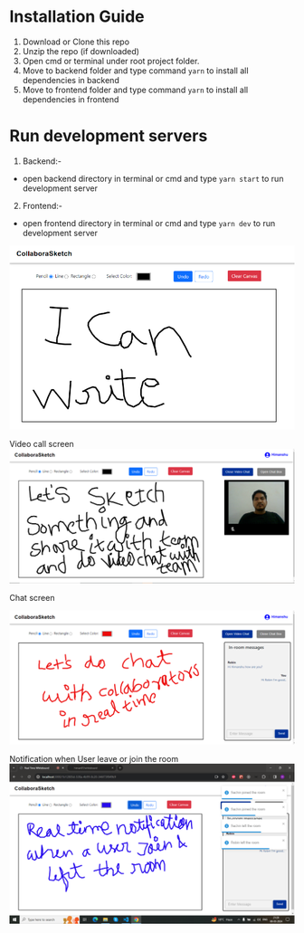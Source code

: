 # Installation Guide
1. Download or Clone this repo
2. Unzip the repo (if downloaded)
3. Open cmd or terminal under root project folder.
4. Move to backend folder and type command `yarn` to install all dependencies in backend
5. Move to frontend folder and type command `yarn` to install all dependencies in frontend

# Run development servers
1. Backend:-
  - open backend directory in terminal or cmd and type `yarn start` to run development server
  
2. Frontend:-
  - open frontend directory in terminal or cmd and type `yarn dev` to run development server

![alt text](screen.png)

Video call screen
![alt text](sketch.png)


Chat screen

![alt text](<chat screen.png>)

Notification when User leave or join the room
![alt text](notification.png)